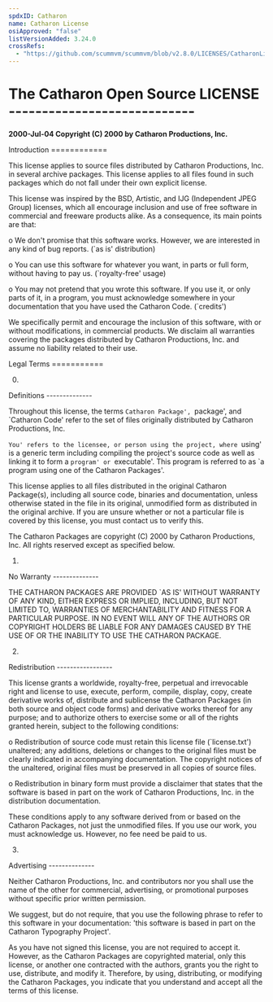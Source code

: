 ```yaml
---
spdxID: Catharon
name: Catharon License
osiApproved: "false"
listVersionAdded: 3.24.0
crossRefs: 
  - "https://github.com/scummvm/scummvm/blob/v2.8.0/LICENSES/CatharonLicense.txt"
---
```


# The Catharon Open Source LICENSE ----------------------------

**2000-Jul-04 Copyright (C) 2000 by Catharon Productions, Inc.**

Introduction ============

This license applies to source files distributed by Catharon Productions, Inc. in several archive packages. This license applies to all files found in such packages which do not fall under their own explicit license.

This license was inspired by the BSD, Artistic, and IJG (Independent JPEG Group) licenses, which all encourage inclusion and use of free software in commercial and freeware products alike. As a consequence, its main points are that:

o
  We don't promise that this software works. However, we are interested in any kind of bug reports. (`as is' distribution)

o
  You can use this software for whatever you want, in parts or full form, without having to pay us. (`royalty-free' usage)

o
  You may not pretend that you wrote this software. If you use it, or only parts of it, in a program, you must acknowledge somewhere in your documentation that you have used the Catharon Code. (`credits')

We specifically permit and encourage the inclusion of this software, with or without modifications, in commercial products. We disclaim all warranties covering the packages distributed by Catharon Productions, Inc. and assume no liability related to their use.

Legal Terms ===========

0.
  Definitions --------------

  Throughout this license, the terms `Catharon Package', `package', and `Catharon Code' refer to the set of files originally distributed by Catharon Productions, Inc.

  `You' refers to the licensee, or person using the project, where `using' is a generic term including compiling the project's source code as well as linking it to form a `program' or `executable'. This program is referred to as `a program using one of the Catharon Packages'.

  This license applies to all files distributed in the original Catharon Package(s), including all source code, binaries and documentation, unless otherwise stated in the file in its original, unmodified form as distributed in the original archive. If you are unsure whether or not a particular file is covered by this license, you must contact us to verify this.

  The Catharon Packages are copyright (C) 2000 by Catharon Productions, Inc. All rights reserved except as specified below.

1.
  No Warranty --------------

  THE CATHARON PACKAGES ARE PROVIDED `AS IS' WITHOUT WARRANTY OF ANY KIND, EITHER EXPRESS OR IMPLIED, INCLUDING, BUT NOT LIMITED TO, WARRANTIES OF MERCHANTABILITY AND FITNESS FOR A PARTICULAR PURPOSE. IN NO EVENT WILL ANY OF THE AUTHORS OR COPYRIGHT HOLDERS BE LIABLE FOR ANY DAMAGES CAUSED BY THE USE OF OR THE INABILITY TO USE THE CATHARON PACKAGE.

2.
  Redistribution -----------------

  This license grants a worldwide, royalty-free, perpetual and irrevocable right and license to use, execute, perform, compile, display, copy, create derivative works of, distribute and sublicense the Catharon Packages (in both source and object code forms) and derivative works thereof for any purpose; and to authorize others to exercise some or all of the rights granted herein, subject to the following conditions:

  o
    Redistribution of source code must retain this license file (`license.txt') unaltered; any additions, deletions or changes to the original files must be clearly indicated in accompanying documentation. The copyright notices of the unaltered, original files must be preserved in all copies of source files.

  o
    Redistribution in binary form must provide a disclaimer that states that the software is based in part on the work of Catharon Productions, Inc. in the distribution documentation.

  These conditions apply to any software derived from or based on the Catharon Packages, not just the unmodified files. If you use our work, you must acknowledge us. However, no fee need be paid to us.

3.
  Advertising --------------

  Neither Catharon Productions, Inc. and contributors nor you shall use the name of the other for commercial, advertising, or promotional purposes without specific prior written permission.

  We suggest, but do not require, that you use the following phrase to refer to this software in your documentation: 'this software is based in part on the Catharon Typography Project'.

  As you have not signed this license, you are not required to accept it. However, as the Catharon Packages are copyrighted material, only this license, or another one contracted with the authors, grants you the right to use, distribute, and modify it. Therefore, by using, distributing, or modifying the Catharon Packages, you indicate that you understand and accept all the terms of this license.
